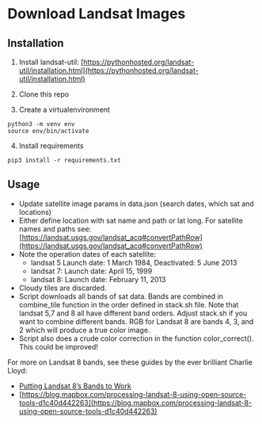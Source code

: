 # Download Landsat Images

## Installation
1. Install landsat-util: [https://pythonhosted.org/landsat-util/installation.html](https://pythonhosted.org/landsat-util/installation.html)

2. Clone this repo

3. Create a virtualenvironment

```
python3 -m venv env
source env/bin/activate
```

4. Install requirements

```
pip3 install -r requirements.txt
```

## Usage
* Update satellite image params in data.json (search dates, which sat and locations)
* Either define location with sat name and path or lat long. For satellite names and paths see: [https://landsat.usgs.gov/landsat_acq#convertPathRow](https://landsat.usgs.gov/landsat_acq#convertPathRow)
* Note the operation dates of each satellite: 
	* landsat 5 Launch date: 1 March 1984, Deactivated: 5 June 2013
	* landsat 7: Launch date: April 15, 1999
	* landsat 8: Launch date: February 11, 2013
* Cloudy tiles are discarded.
* Script downloads all bands of sat data. Bands are combined in combine_tile function in the order defined in stack.sh file. Note that landsat 5,7 and 8 all have different band orders. Adjust stack.sh if you want to combine different bands. RGB for Landsat 8 are bands 4, 3, and 2 which will produce a true color image.
* Script also does a crude color correction in the function color_correct(). This could be improved! 

For more on Landsat 8 bands, see these guides by the ever brilliant Charlie Lloyd:
* [Putting Landsat 8’s Bands to Work](https://blog.mapbox.com/putting-landsat-8s-bands-to-work-631c4029e9d1)
* [https://blog.mapbox.com/processing-landsat-8-using-open-source-tools-d1c40d442263](https://blog.mapbox.com/processing-landsat-8-using-open-source-tools-d1c40d442263)
